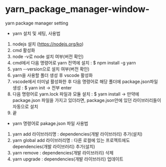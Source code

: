 # yarn_package_manager-window-
yarn package manager setting

* yarn 설치 및 세팅, 사용법
1. nodejs 설치 (https://nodejs.org/ko)
2. cmd 활성화
3. node -v로 node 설치 여부(버전 확인)
4. cmd에서 다음 명령어로 yarn 전역에 설치 : $ npm install -g yarn
5. yarn --version으로 설치 여부(버전 확인)
6. yarn을 사용할 폴더 생성 후 vscode 활성화
7. vscode에서 터미널 활성화한 후 다음 명령어로 해당 폴더에 package.json파일 생성 : $ yarn init
-> 전부 enter
8. 다음 명령어로 yarn.lock 파일과 모듈 설치 : $ yarn install
-> 만약에 package.json 파일을 가지고 있더라면, package.json안에 있던 라이브러리들이 자동으로 설치
9. 끝

* yarn 명령어로 pakage.json 파일 사용법
1. yarn add 라이브러리명 : dependencies(개발 라이브러리) 추가(설치)
2. yarn global add 라이브러리명 : 다른 로컬에 있는 프로젝트에도 dependencies(개발 라이브러리) 추가(설치)
3. yarn remove : dependencies(개발 라이브러리) 삭제
4. yarn upgrade : dependencies(개발 라이브러리) 업데이트
